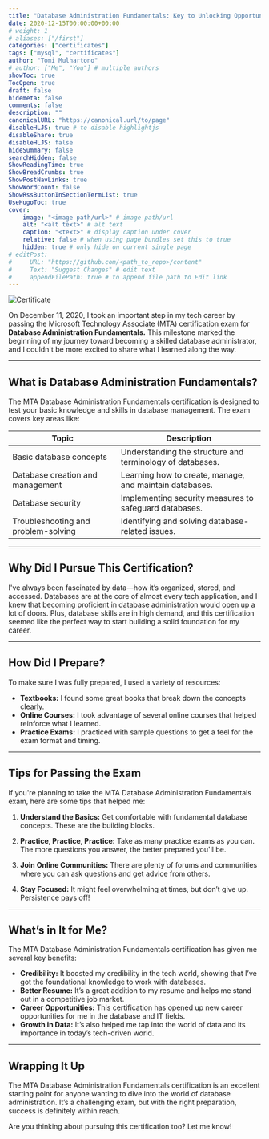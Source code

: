 ```yaml
---
title: "Database Administration Fundamentals: Key to Unlocking Opportunities in Data"
date: 2020-12-15T00:00:00+00:00
# weight: 1
# aliases: ["/first"]
categories: ["certificates"]
tags: ["mysql", "certificates"]
author: "Tomi Mulhartono"
# author: ["Me", "You"] # multiple authors
showToc: true
TocOpen: true
draft: false
hidemeta: false
comments: false
description: ""
canonicalURL: "https://canonical.url/to/page"
disableHLJS: true # to disable highlightjs
disableShare: true
disableHLJS: false
hideSummary: false
searchHidden: false
ShowReadingTime: true
ShowBreadCrumbs: true
ShowPostNavLinks: true
ShowWordCount: false
ShowRssButtonInSectionTermList: true
UseHugoToc: true
cover:
    image: "<image path/url>" # image path/url
    alt: "<alt text>" # alt text
    caption: "<text>" # display caption under cover
    relative: false # when using page bundles set this to true
    hidden: true # only hide on current single page
# editPost:
#     URL: "https://github.com/<path_to_repo>/content"
#     Text: "Suggest Changes" # edit text
#     appendFilePath: true # to append file path to Edit link
---
```


![Certificate](/images/database.jpg)

On December 11, 2020, I took an important step in my tech career by passing the Microsoft Technology Associate (MTA) certification exam for **Database Administration Fundamentals.** This milestone marked the beginning of my journey toward becoming a skilled database administrator, and I couldn't be more excited to share what I learned along the way.

---

## What is Database Administration Fundamentals?

The MTA Database Administration Fundamentals certification is designed to test your basic knowledge and skills in database management. The exam covers key areas like:

| Topic | Description |
| --- | --- |
| Basic database concepts | Understanding the structure and terminology of databases. |
| Database creation and management | Learning how to create, manage, and maintain databases. |
| Database security | Implementing security measures to safeguard databases. |
| Troubleshooting and problem-solving | Identifying and solving database-related issues. |

---

## Why Did I Pursue This Certification?

I've always been fascinated by data—how it’s organized, stored, and accessed. Databases are at the core of almost every tech application, and I knew that becoming proficient in database administration would open up a lot of doors. Plus, database skills are in high demand, and this certification seemed like the perfect way to start building a solid foundation for my career.

---

## How Did I Prepare?

To make sure I was fully prepared, I used a variety of resources:

- **Textbooks:** I found some great books that break down the concepts clearly.
- **Online Courses:** I took advantage of several online courses that helped reinforce what I learned.
- **Practice Exams:** I practiced with sample questions to get a feel for the exam format and timing.

---

## Tips for Passing the Exam

If you're planning to take the MTA Database Administration Fundamentals exam, here are some tips that helped me:

1. **Understand the Basics:** Get comfortable with fundamental database concepts. These are the building blocks.

2. **Practice, Practice, Practice:** Take as many practice exams as you can. The more questions you answer, the better prepared you'll be.

3. **Join Online Communities:** There are plenty of forums and communities where you can ask questions and get advice from others.

4. **Stay Focused:** It might feel overwhelming at times, but don’t give up. Persistence pays off!

---

## What’s in It for Me?

The MTA Database Administration Fundamentals certification has given me several key benefits:

- **Credibility:** It boosted my credibility in the tech world, showing that I’ve got the foundational knowledge to work with databases.
- **Better Resume:** It’s a great addition to my resume and helps me stand out in a competitive job market.
- **Career Opportunities:** This certification has opened up new career opportunities for me in the database and IT fields.
- **Growth in Data:** It’s also helped me tap into the world of data and its importance in today’s tech-driven world.

---

## Wrapping It Up

The MTA Database Administration Fundamentals certification is an excellent starting point for anyone wanting to dive into the world of database administration. It’s a challenging exam, but with the right preparation, success is definitely within reach.

Are you thinking about pursuing this certification too? Let me know!